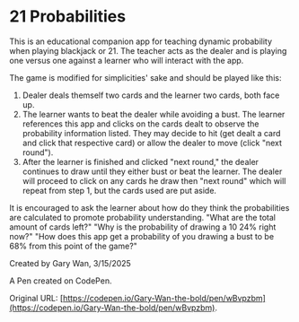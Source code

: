 # 21 Probabilities

This is an educational companion app for teaching dynamic probability when playing blackjack or 21.
The teacher acts as the dealer and is playing one versus one against a learner who will interact with the app.

The game is modified for simplicities' sake and should be played like this:
1. Dealer deals themself two cards and the learner two cards, both face up. 
2. The learner wants to beat the dealer while avoiding a bust. The learner references this app and clicks on the cards dealt to observe the probability information listed. 
They may decide to hit (get dealt a card and click that respective card)
or allow the dealer to move (click "next round").
3. After the learner is finished and clicked "next round," the dealer continues to draw until they either bust or beat the learner. The dealer will proceed to click on any cards he draw then "next round" which will repeat from step 1, but the cards used are put aside. 

It is encouraged to ask the learner about how do they think the probabilities are calculated to promote probability understanding.
"What are the total amount of cards left?"
"Why is the probability of drawing a 10 24% right now?"
"How does this app get a probability of you drawing a bust to be 68% from this point of the game?"

Created by Gary Wan, 3/15/2025

A Pen created on CodePen.

Original URL: [https://codepen.io/Gary-Wan-the-bold/pen/wBvpzbm](https://codepen.io/Gary-Wan-the-bold/pen/wBvpzbm).

